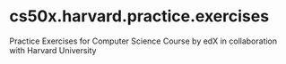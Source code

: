 # cs50x.harvard.practice.exercises
Practice Exercises for Computer Science Course by edX in collaboration with Harvard University 
